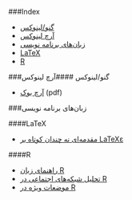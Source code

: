 ###Index

* [گنو/لینوکس](#%da%af%d9%86%d9%88%d9%84%db%8c%d9%86%d9%88%da%a9%d8%b3)
* [آرچ لینوکس](#%d8%a2%d8%b1%da%86-%d9%84%db%8c%d9%86%d9%88%da%a9%d8%b3)
* [زبان‌های برنامه نویسی](#%d8%b2%d8%a8%d8%a7%d9%86%d9%87%d8%a7%db%8c-%d8%a8%d8%b1%d9%86%d8%a7%d9%85%d9%87-%d9%86%d9%88%db%8c%d8%b3%db%8c)
* [LaTeX](#latex)
* [R](#r)

###گنو/لینوکس
####آرچ لینوکس
* [آرچ بوک](http://linuxreview.ir/archbook/ArchBook-2012-1.pdf) (pdf)

###زبان‌های برنامه نویسی

####LaTeX

* [مقدمه‌ای نه چندان کوتاه بر LaTeXε](http://www.ctan.org/tex-archive/info/lshort/persian)

####R
* [راهنمای زبان R](http://cran.r-project.org/doc/contrib/Mousavi-R-lang_in_Farsi.pdf)
* [تحلیل شبکه‌های اجتماعی در R](http://cran.r-project.org/doc/contrib/Raeesi-SNA_in_R_in_Farsi.pdf)
* [موضعات ویژه در R](http://cran.r-project.org/doc/contrib/Mousavi-R_topics_in_Farsi.pdf)
